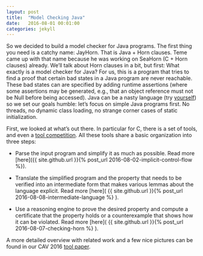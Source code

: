 ```yaml
---
layout: post
title:  "Model Checking Java"
date:   2016-08-01 00:01:00
categories: jekyll
---
```


So we decided to build a model checker for Java programs. The first thing you need is a catchy name: JayHorn. That is Java + Horn clauses. Teme came up with that name because he was working on SeaHorn (C + Horn clauses) already. We’ll talk about Horn clauses in a bit, but first: What exactly is a model checker for Java? For us, this is a program that tries to find a proof that certain bad states in a Java program are never reachable. These bad states can are specified by adding runtime assertions (where some assertions may be generated, e.g., that an object reference must not be Null before being accessed). Java can be a nasty language (try [yourself](http://www.javadeathmatch.com/)) so we set our goals humble: let’s focus on simple Java programs first. No threads, no dynamic class loading, no strange corner cases of static initialization. 

First, we looked at what’s out there. In particular for C, there is a set of tools, and even a [tool competition](https://sv-comp.sosy-lab.org/ ). All these tools share a basic organization into three steps: 

   * Parse the input program and simplify it as much as possible. Read more [here]({{ site.github.url }}{% post_url 2016-08-02-implicit-control-flow %}).

   * Translate the simplified program and the property that needs to be verified into an intermediate form that makes various lemmas about the language explicit. Read more [here]( {{ site.github.url }}{% post_url 2016-08-08-intermediate-language %} ).
   
   * Use a reasoning engine to prove the desired property and compute a certificate that the property holds or a counterexample that shows how it can be violated. Read more [here]( {{ site.github.url }}{% post_url 2016-08-07-checking-horn %} ).
   
A more detailed overview with related work and a few nice pictures can be found in our CAV 2016 [tool paper](http://martinschaef.github.io/website/papers/cav2016.pdf).